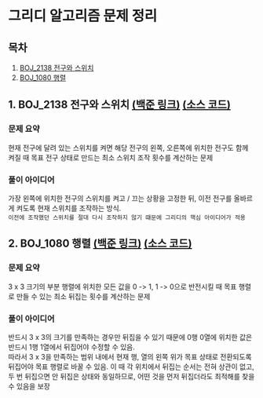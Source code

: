# 그리디 알고리즘 문제 정리

## 목차

1. [BOJ_2138 전구와 스위치](#1-boj_2138-전구와-스위치-백준-링크-소스-코드)
2. [BOJ_1080 행렬](#2-boj_1080-행렬-백준-링크-소스-코드)

## 1. BOJ_2138 전구와 스위치 [(백준 링크)](https://www.acmicpc.net/problem/2138) [(소스 코드)](https://github.com/rldnjs7723/CodingTest/blob/main/BOJ/2000/Main_2138.java)

### 문제 요약

현재 전구에 달려 있는 스위치를 켜면 해당 전구의 왼쪽, 오른쪽에 위치한 전구도 함께 켜질 때 목표 전구 상태로 만드는 최소 스위치 조작 횟수를 계산하는 문제

### 풀이 아이디어

가장 왼쪽에 위치한 전구의 스위치를 켜고 / 끄는 상황을 고정한 뒤, 이전 전구를 올바르게 켜도록 현재 스위치를 조작하는 방식.  
`이전에 조작했던 스위치를 절대 다시 조작하지 않기 떄문에 그리디의 핵심 아이디어가 적용`

## 2. BOJ_1080 행렬 [(백준 링크)](https://www.acmicpc.net/problem/1080) [(소스 코드)](https://github.com/rldnjs7723/CodingTest/blob/main/BOJ/1000/Main_1080.java)

### 문제 요약

3 x 3 크기의 부분 행렬에 위치한 모든 값을 0 -> 1, 1 -> 0으로 반전시킬 때 목표 행렬로 만들 수 있는 최소 뒤집는 횟수를 계산하는 문제

### 풀이 아이디어

반드시 3 x 3의 크기를 만족하는 경우만 뒤집을 수 있기 때문에 0행 0열에 위치한 값은 반드시 1행 1열에서 뒤집어야 수정할 수 있음.  
따라서 3 x 3을 만족하는 범위 내에서 현재 행, 열의 왼쪽 위가 목표 상태로 전환되도록 뒤집어야 목표 행렬로 바꿀 수 있음.
이 때 각 위치에서 뒤집는 순서는 전혀 상관이 없고, 두 번 뒤집으면 안 뒤집은 상태와 동일하므로, 어떤 것을 먼저 뒤집더라도 최적해를 찾을 수 있음을 보장
